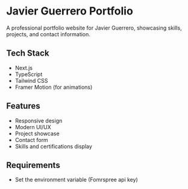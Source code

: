 # Javier Guerrero Portfolio

A professional portfolio website for Javier Guerrero, showcasing skills, projects, and contact information.

## Tech Stack

- Next.js
- TypeScript
- Tailwind CSS
- Framer Motion (for animations)

## Features

- Responsive design
- Modern UI/UX
- Project showcase
- Contact form
- Skills and certifications display

## Requirements

- Set the environment variable (Fomrspree api key)
